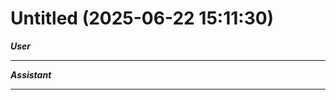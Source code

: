 <!-- Generated by SpecStory -->

# Untitled (2025-06-22 15:11:30)

_**User**_



---

_**Assistant**_



---

